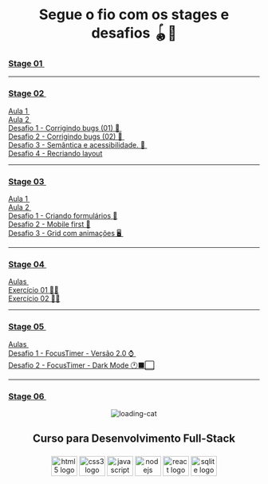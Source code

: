 <h1 align="center"> Segue o fio com os stages e desafios 🪀🎨 </h1>
 
### <a  href="https://github.com/renyzeraa/rocketseat-explorer/tree/master/Stage01"> Stage 01 </a>&nbsp;
<hr>  

### <a  href="https://github.com/renyzeraa/explorer-rocketseat/tree/master/Stage02"> Stage 02 </a>&nbsp;

<a href="https://github.com/renyzeraa/explorer-rocketseat/tree/master/Stage02/aula1"> Aula 1 </a>&nbsp; </br>
<a href="https://github.com/renyzeraa/explorer-rocketseat/tree/master/Stage02/aula2"> Aula 2 </a>&nbsp; </br>
<a href="https://github.com/renyzeraa/explorer-rocketseat/tree/master/Stage02/desafio1"> Desafio 1 - Corrigindo bugs (01) 👀 </a>&nbsp; </br>
<a href="https://github.com/renyzeraa/explorer-rocketseat/tree/master/Stage02/desafio2"> Desafio 2 - Corrigindo bugs (02) 👀 </a>&nbsp; </br>
<a href="https://github.com/renyzeraa/explorer-rocketseat/tree/master/Stage02/desafio3"> Desafio 3 - Semântica e acessibilidade. 💜 </a>&nbsp; </br>
<a href="https://github.com/renyzeraa/explorer-rocketseat/tree/master/Stage02/desafio4"> Desafio 4 - Recriando layout</a>&nbsp; </br>
<hr>
 
### <a align="center" href="https://github.com/renyzeraa/explorer-rocketseat/tree/master/Stage03"> Stage 03 </a>&nbsp;
<a href="https://github.com/renyzeraa/explorer-rocketseat/tree/master/Stage03/aula1"> Aula 1 </a>&nbsp; </br>
 <a href="https://github.com/renyzeraa/explorer-rocketseat/tree/master/Stage03/aula3"> Aula 2 </a>&nbsp; </br>
<a href="https://github.com/renyzeraa/explorer-rocketseat/tree/master/Stage03/desafio1"> Desafio 1 - Criando formulários 📲</a>&nbsp;  
  <a href="https://github.com/renyzeraa/explorer-rocketseat/tree/master/Stage03/desafio2"> Desafio 2 - Mobile first 📱</a>&nbsp; </br>
<a href="https://github.com/renyzeraa/explorer-rocketseat/tree/master/Stage03/desafio3"> Desafio 3 - Grid com animações 🖥 </a>&nbsp; </br>
<hr>

### <a align="center" href="https://github.com/renyzeraa/explorer-rocketseat/tree/master/Stage04"> Stage 04 </a>&nbsp;
<a href="https://github.com/renyzeraa/explorer-rocketseat/tree/master/Stage04/aulas"> Aulas </a>&nbsp; </br>
<a href="https://github.com/renyzeraa/explorer-rocketseat/tree/master/Stage04/desafio1"> Exercício 01 ✍🏽</a>&nbsp; </br>
<a href="https://github.com/renyzeraa/explorer-rocketseat/tree/master/Stage04/desafio2"> Exercício 02 ✍🏽</a>&nbsp; <hr>

### <a align="center" href="https://github.com/renyzeraa/rocketseat-explorer/tree/master/Stage05"> Stage 05 </a>&nbsp;
<a href="https://github.com/renyzeraa/rocketseat-explorer/tree/master/Stage05/Aula"> Aulas </a>&nbsp; </br>
<a href="https://github.com/renyzeraa/rocketseat-explorer/tree/master/Stage05/Desafio1"> Desafio 1 - FocusTimer - Versão 2.0 ⌚️ </a>&nbsp; </br>
<a href="https://github.com/renyzeraa/rocketseat-explorer/tree/master/Stage05/Desafio2"> Desafio 2 - FocusTimer - Dark Mode 🕐⬛️⬜️</a>&nbsp; </br>
<hr>

### <a align="center" href="https://github.com/renyzeraa/rocketseat-explorer/tree/master/Stage06"> Stage 06 </a>&nbsp;
<div align="center">
  
![loading-cat](https://user-images.githubusercontent.com/101990719/175840620-1627db7d-a201-403c-a5c5-3b3420593140.gif)
</div>

<h2 align="center"> Curso para Desenvolvimento Full-Stack </h2>

###
<div align="center">
  <img src="https://cdn.jsdelivr.net/gh/devicons/devicon/icons/html5/html5-original.svg" height="40" width="52" alt="html5 logo"  />
  <img src="https://cdn.jsdelivr.net/gh/devicons/devicon/icons/css3/css3-original.svg" height="40" width="52" alt="css3 logo"  />
  <img src="https://cdn.jsdelivr.net/gh/devicons/devicon/icons/javascript/javascript-original.svg" height="40" width="52" alt="javascript logo"  />
  <img src="https://cdn.jsdelivr.net/gh/devicons/devicon/icons/nodejs/nodejs-original.svg" height="40" width="52" alt="nodejs logo"  />
  <img src="https://cdn.jsdelivr.net/gh/devicons/devicon/icons/react/react-original-wordmark.svg" height="40" width="52" alt="react logo" />
  <img src="https://cdn.jsdelivr.net/gh/devicons/devicon/icons/sqlite/sqlite-original-wordmark.svg" height="40" width="52" alt="sqlite logo" />                
</div>
